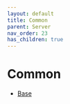 ```yaml
---
layout: default
title: Common
parent: Server
nav_order: 23
has_children: true
---
```

# Common
- [Base](base/)